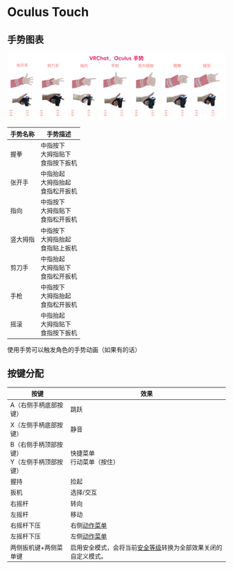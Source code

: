 # Oculus Touch

## 手势图表

![img](../../img/touch-1.png)


手势名称 | 手势描述                             
-- | --
握拳 | 中指按下<br>大拇指贴下<br>食指按下扳机
张开手 | 中指抬起<br>大拇指抬起<br>食指松开扳机
指向 | 中指按下<br>大拇指贴下<br>食指松开扳机
竖大拇指 | 中指按下<br>大拇指抬起<br>食指贴上扳机
剪刀手 | 中指抬起<br>大拇指贴下<br>食指松开扳机
手枪 | 中指按下<br>大拇指抬起<br>食指松开扳机
摇滚 | 中指抬起<br>大拇指贴下<br>食指按下扳机

使用手势可以触发角色的手势动画（如果有的话）

## 按键分配

按键 | 效果
-- | --
A（右侧手柄底部按键） | 跳跃
X（左侧手柄底部按键） | 静音
B（右侧手柄顶部按键）<br>Y（左侧手柄顶部按键） | 快捷菜单<br>行动菜单（按住）
握持 | 捡起
扳机 | 选择/交互
右摇杆 | 转向
左摇杆 | 移动
右摇杆下压 | 右侧[动作菜单](action-menu)
左摇杆下压 | 左侧[动作菜单](action-menu)
两侧扳机键+两侧菜单键 | 启用安全模式，会将当前[安全等级](../../SYSTEM/vrchat-safety-and-trust-system)转换为全部效果关闭的自定义模式。
